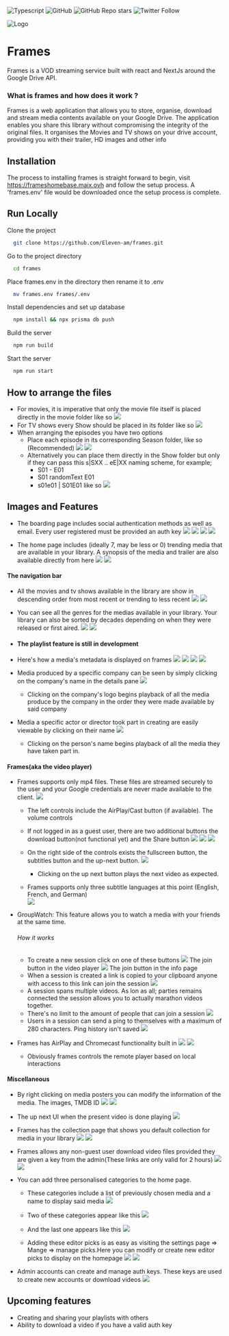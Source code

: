 ![Typescript](https://img.shields.io/badge/built%20with-Typescript-informational)
![GitHub](https://img.shields.io/github/license/eleven-am/frames)
![GitHub Repo stars](https://img.shields.io/github/stars/eleven-am/frames?style=social)
![Twitter Follow](https://img.shields.io/twitter/follow/maixperiyon?style=social)

![Logo](https://frameshomebase.maix.ovh/favicons/android-chrome-192x192.png)

# Frames

Frames is a VOD streaming service built with react and NextJs around the Google Drive API.

### What is frames and how does it work ?
Frames is a web application that allows you to store, organise, download and stream media contents available on your Google Drive.
The application enables you share this library without compromising the integrity of the original files.
It organises the Movies and TV shows on your drive account, providing you with their trailer, HD images and other info

## Installation
The process to installing frames is straight forward to begin, visit https://frameshomebase.maix.ovh and follow the setup process.
A 'frames.env' file would be downloaded once the setup process is complete.
    
## Run Locally

Clone the project

```bash
  git clone https://github.com/Eleven-am/frames.git
```

Go to the project directory

```bash
  cd frames
```

Place frames.env in the directory then rename it to .env

```bash
  mv frames.env frames/.env
```

Install dependencies and set up database

```bash
  npm install && npx prisma db push
```

Build the server

```bash
  npm run build
```

Start the server

```bash
  npm run start
```

## How to arrange the files
* For movies, it is imperative that only the movie file itself is placed directly in the movie folder like so ![](art/22.png)
* For TV shows every Show should be placed in its folder like so ![](art/24.png)
* When arranging the episodes you have two options
    * Place each episode in its corresponding Season folder, like so (Recommended) ![](art/25.png) ![](art/26.png)
    * Alternatively you can place them directly in the Show folder but only if they can pass this s|SXX .. eE|XX naming scheme, for example;
        * S01 - E01
        * S01 randomText E01
        * s01e01 | S01E01
          like so ![](art/23.png)

## Images and Features
* The boarding page includes social authentication methods as well as email. Every user registered must be provided an auth key 
    ![](art/1.png)
    ![](art/2.png)
    ![](art/3.png)
    ![](art/4.png)

* The home page includes (ideally 7, may be less or 0) trending media that are available in your library. A synopsis of the media and trailer are also available directly from here
   ![](art/trailer.gif)
   ![](art/5.png)

#### The navigation bar
* All the movies and tv shows available in the library are show in descending order from most recent or trending to less recent
  ![](art/6.png)
  ![](art/7.png)

* You can see all the genres for the medias available in your library. Your library can also be sorted by decades depending on when they were released or first aired.
  ![](art/8.png)
  ![](art/9.png)

* #### The playlist feature is still in development

* Here's how a media's metadata is displayed on frames
  ![](art/12.png)
  ![](art/13.png)
  ![](art/10.png)
  ![](art/11.png)

* Media produced by a specific company can be seen by simply clicking on the company's name in the details pane
  ![](art/14.png)
    * Clicking on the company's logo begins playback of all the media produce by the company in the order they were made available by said company

* Media a specific actor or director took part in creating are easily viewable by clicking on their name
  ![](art/28.png)
    * Clicking on the person's name begins playback of all the media they have taken part in.

#### Frames(aka the video player)
* Frames supports only mp4 files. These files are streamed securely to the user and your Google credentials are never made available to the client.
  ![](art/player.gif)
    * The left controls include the AirPlay/Cast button (if available). The volume controls
    * If not logged in as a guest user, there are two additional buttons the download button(not functional yet) and the Share button
      ![](art/15.png)
      ![](art/18.png)
      ![](art/17.png)
  
    * On the right side of the controls exists the fullscreen button, the subtitles button and the up-next button.
      ![](art/32.png)
      * Clicking on the up next button plays the next video as expected. 

    * Frames supports only three subtitle languages at this point (English, French, and German)      
      ![](art/33.png)

* GroupWatch: This feature allows you to watch a media with your friends at the same time.
    ###### How it works
    * To create a new session click on one of these buttons 
    ![](art/36.png)
        The join button in the video player
    ![](art/40.png)
        The join button in the info page
    * When a session is created a link is copied to your clipboard anyone with access to this link can join the session
    ![](art/37.png)
    * A session spans multiple videos. As lon as all; parties remains connected the session allows you to actually marathon videos together.
    * There's no limit to the amount of people that can join a session
    ![](art/38.png)
    * Users in a session can send a ping to themselves with a maximum of 280 characters. Ping history isn't saved
    ![](art/39.png)

* Frames has AirPlay and Chromecast functionality built in
  ![](art/16.png)
  ![](art/19.png)
    * Obviously frames controls the remote player based on local interactions
    
#### Miscellaneous 
* By right clicking on media posters you can modify the information of the media. The images, TMDB ID
  ![](art/20.png)
  ![](art/27.png)

* The up next UI when the present video is done playing
  ![](art/21.png)

* Frames has the collection page that shows you default collection for media in your library
  ![](art/41.png)
  ![](art/42.png)

* Frames allows any non-guest user download video files provided they are given a key from the admin(These links are only valid for 2 hours)
     ![](art/43.png)
     ![](art/44.png)

* You can add three personalised categories to the home page.
    * These categories include a list of previously chosen media and a name to display said media
      ![](art/30.png)
    * Two of these categories appear like this
      ![](art/34.png)
    * And the last one appears like this
      ![](art/35.png)
  
    * Adding these editor picks is as easy as visiting the settings page => Mange => manage picks.Here you can modify or create new editor picks to display on the homepage
      ![](art/31.png)
      ![](art/29.png)
    
* Admin accounts can create and manage auth keys. These keys are used to create new accounts or download videos
  ![](art/45.png)

## Upcoming features
* Creating and sharing your playlists with others
* Ability to download a video if you have a valid auth key
